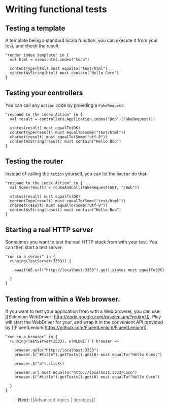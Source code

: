 # Writing functional tests

## Testing a template

A template being a standard Scala function, you can execute it from your test, and check the result:

```
"render index template" in {
  val html = views.html.index("Coco")
  
  contentType(html) must equalTo("text/html")
  contentAsString(html) must contain("Hello Coco")
}
```

## Testing your controllers

You can call any `Action` code by providing a `FakeRequest`:

```
"respond to the index Action" in {
  val result = controllers.Application.index("Bob")(FakeRequest())
  
  status(result) must equalTo(OK)
  contentType(result) must equalTo(Some("text/html"))
  charset(result) must equalTo(Some("utf-8"))
  contentAsString(result) must contain("Hello Bob")
}
```

## Testing the router

Instead of calling the `Action` yourself, you can let the `Router` do that:

```
"respond to the index Action" in {
  val Some(result) = routeAndCall(FakeRequest(GET, "/Bob"))
  
  status(result) must equalTo(OK)
  contentType(result) must equalTo(Some("text/html"))
  charset(result) must equalTo(Some("utf-8"))
  contentAsString(result) must contain("Hello Bob")
}
```

## Starting a real HTTP server

Sometimes you want to test the real HTTP stack from with your test. You can then start a test server:

```
"run in a server" in {
  running(TestServer(3333)) {
  
    await(WS.url("http://localhost:3333").get).status must equalTo(OK)
  
  }
}
```

## Testing from within a Web browser.

If you want to test your application from with a Web browser, you can use [[Selenium WebDriver| http://code.google.com/p/selenium/?redir=1]]. Play will start the WebDriver for your, and wrap it in the convenient API provided by [[FluentLenium|https://github.com/FluentLenium/FluentLenium]].

```
"run in a browser" in {
  running(TestServer(3333), HTMLUNIT) { browser =>
    
    browser.goTo("http://localhost:3333")
    browser.$("#title").getTexts().get(0) must equalTo("Hello Guest")
    
    browser.$("a").click()
    
    browser.url must equalTo("http://localhost:3333/Coco")
    browser.$("#title").getTexts().get(0) must equalTo("Hello Coco")

  }
}
```

> **Next:** [[Advanced topics | Iteratees]]
